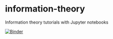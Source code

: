 # information-theory
Information theory tutorials with Jupyter notebooks

[![Binder](https://mybinder.org/badge.svg)](https://mybinder.org/v2/gh/ala-laurila-lab/information-theory/master)
